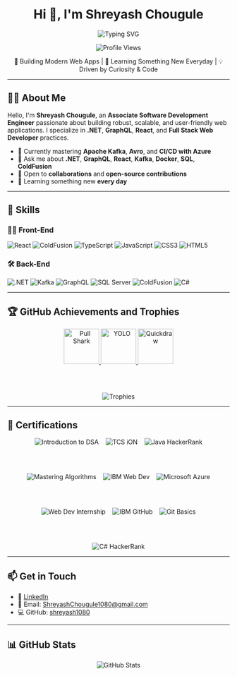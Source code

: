 <h1 align="center">Hi 👋, I'm Shreyash Chougule</h1>

<p align="center">
  <img 
    src="https://readme-typing-svg.demolab.com?font=Fira+Code&pause=1000&center=true&vCenter=true&width=600&lines=Software+Engineer;Full-Stack+Developer" 
    alt="Typing SVG" 
  />
</p>

<p align="center">
  <img src="https://komarev.com/ghpvc/?username=shreyash1080&label=Profile%20views&color=0e75b6&style=flat" alt="Profile Views" />
</p>

<p align="center">
  🚀 Building Modern Web Apps | 🧠 Learning Something New Everyday | 💡 Driven by Curiosity & Code
</p>

---

## 👨‍💻 About Me

Hello, I'm **Shreyash Chougule**, an **Associate Software Development Engineer** passionate about building robust, scalable, and user-friendly web applications. I specialize in **.NET**, **GraphQL**, **React**, and **Full Stack Web Developer** practices.

- 🔭 Currently mastering **Apache Kafka**, **Avro**, and **CI/CD with Azure**
- 💬 Ask me about **.NET**, **GraphQL**, **React**, **Kafka**, **Docker**, **SQL**, **ColdFusion**
- 🤝 Open to **collaborations** and **open-source contributions**
- 🧠 Learning something new **every day**

---

## 🚀 Skills

### 👨‍🎨 Front-End  
![React](https://img.shields.io/badge/ReactJS-20232A?style=flat-square&logo=react&logoColor=61DAFB)
![ColdFusion](https://img.shields.io/badge/ColdFusion-ED1C24?style=flat-square&logo=adobe&logoColor=white)
![TypeScript](https://img.shields.io/badge/TypeScript-3178C6?style=flat-square&logo=typescript&logoColor=white)
![JavaScript](https://img.shields.io/badge/JavaScript-F7DF1E?style=flat-square&logo=javascript&logoColor=black)
![CSS3](https://img.shields.io/badge/CSS3-1572B6?style=flat-square&logo=css3&logoColor=white)
![HTML5](https://img.shields.io/badge/HTML5-E34F26?style=flat-square&logo=html5&logoColor=white)


### 🛠️ Back-End  
![.NET](https://img.shields.io/badge/.NET-512BD4?style=flat-square&logo=dotnet&logoColor=white)
![Kafka](https://img.shields.io/badge/Apache%20Kafka-231F20?style=flat-square&logo=apachekafka&logoColor=white)
![GraphQL](https://img.shields.io/badge/GraphQL-E10098?style=flat-square&logo=graphql&logoColor=white)
![SQL Server](https://img.shields.io/badge/SQL%20Server-CC2927?style=flat-square&logo=microsoftsqlserver&logoColor=white)
![ColdFusion](https://img.shields.io/badge/ColdFusion-ED1C24?style=flat-square&logo=adobe&logoColor=white)
![C#](https://img.shields.io/badge/CSharp-239120?style=flat-square&logo=csharp&logoColor=white)

---

## 🏆 GitHub Achievements and Trophies

<p align="center">
  <a href="https://github.com/shreyash1080?achievement=pull-shark&tab=achievements">
    <img src="https://github.githubassets.com/images/modules/profile/achievements/pull-shark-default.png" width="80" title="Pull Shark" />
  </a>
  
  <a href="https://github.com/shreyash1080?achievement=yolo&tab=achievements">
    <img src="https://github.githubassets.com/images/modules/profile/achievements/yolo-default.png" width="80" title="YOLO" />
  </a>
  
  <a href="https://github.com/shreyash1080?achievement=quickdraw&tab=achievements">
    <img src="https://github.githubassets.com/images/modules/profile/achievements/quickdraw-default.png" width="80" title="Quickdraw" />
  </a>
  
</p>
  <br><br>

<p align="center">
  <img src="https://github-profile-trophy.vercel.app/?username=shreyash1080&theme=radical&row=2&column=3&margin-w=15&margin-h=15" alt="Trophies" />
</p>

---

## 📜 Certifications

<div align="center">

  <!-- Row 1 -->
  <img src="https://img.shields.io/badge/Codedamn-Intro%20to%20DSA-blueviolet?style=for-the-badge&logo=codedamn&logoColor=white" alt="Introduction to DSA" />
  &nbsp;&nbsp;
  <img src="https://img.shields.io/badge/TCS%20iON-Young%20Professional-orange?style=for-the-badge&logo=tcs&logoColor=white" alt="TCS iON" />
  &nbsp;&nbsp;
  <img src="https://img.shields.io/badge/HackerRank-Java-red?style=for-the-badge&logo=java&logoColor=white" alt="Java HackerRank" />

  <br><br>

  <!-- Row 2 -->
  <img src="https://img.shields.io/badge/Codedamn-Mastering%20Algorithms-blueviolet?style=for-the-badge&logo=codedamn&logoColor=white" alt="Mastering Algorithms" />
  &nbsp;&nbsp;
  <img src="https://img.shields.io/badge/IBM-Intro%20to%20Web%20Dev-blue?style=for-the-badge&logo=ibm&logoColor=white" alt="IBM Web Dev" />
  &nbsp;&nbsp;
  <img src="https://img.shields.io/badge/Microsoft-Azure%20Fundamentals-0078D4?style=for-the-badge&logo=microsoftazure&logoColor=white" alt="Microsoft Azure" />

  <br><br>

  <!-- Row 3 -->
  <img src="https://img.shields.io/badge/Orbitor-Web%20Dev%20Internship-yellow?style=for-the-badge&logo=html5&logoColor=white" alt="Web Dev Internship" />
  &nbsp;&nbsp;
  <img src="https://img.shields.io/badge/IBM-Git%20&%20GitHub%20Certified-blue?style=for-the-badge&logo=ibm&logoColor=white" alt="IBM GitHub" />
  &nbsp;&nbsp;
  <img src="https://img.shields.io/badge/Git%20&%20GitHub-Basics-9cf?style=for-the-badge&logo=github&logoColor=black" alt="Git Basics" />

  <br><br>

  <!-- Row 4 -->
  <img src="https://img.shields.io/badge/HackerRank-C%23-brightgreen?style=for-the-badge&logo=csharp&logoColor=white" alt="C# HackerRank" />

</div>


---

## 📫 Get in Touch

- 🔗 [LinkedIn](https://www.linkedin.com/in/shreyash-chougule)
- 📧 Email: [ShreyashChougule1080@gmail.com](mailto:joerootdev@gmail.com)
- 💻 GitHub: [shreyash1080](https://github.com/shreyash1080)

---

## 📊 GitHub Stats

<p align="center">
<img src="https://github-readme-stats-gamma-dusky.vercel.app/api?username=shreyash1080&show_icons=true&theme=radical&count_private=true" alt="GitHub Stats" />
  <br />
</p>
